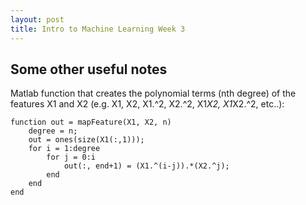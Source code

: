 ```yaml
---
layout: post
title: Intro to Machine Learning Week 3
---
```


## 


## Some other useful notes

Matlab function that creates the polynomial terms (nth degree) of the features X1 and X2 (e.g. X1, X2, X1.^2, X2.^2, X1*X2, X1*X2.^2, etc..):

    function out = mapFeature(X1, X2, n)
        degree = n;
        out = ones(size(X1(:,1)));
        for i = 1:degree
            for j = 0:i
                out(:, end+1) = (X1.^(i-j)).*(X2.^j);
            end
        end
    end
